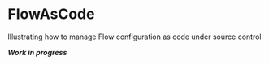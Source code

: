 # FlowAsCode
Illustrating how to manage Flow configuration as code under source control

***Work in progress***
